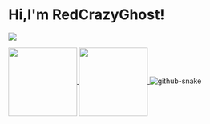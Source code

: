 # Hi,I'm RedCrazyGhost!


<a href="https://blog.redcrazyghost.vip/"><img src="https://img.shields.io/badge/Website-博客-blue" /></a>


<a href="https://github.com/anuraghazra/github-readme-stats">
  <img height=137 align="center" src="https://github-readme-stats.vercel.app/api?username=redcrazyghost&hide_title=true&hide_border=true&show_icons=true&line_height=21&bg_color=0,EC6C6C,FFD479,FFFC79,73FA79&theme=graywhite&locale=cn" />
</a>
<a href="https://github.com/anuraghazra/convoychat">
  <img height=137 align="center" src="https://github-readme-stats.vercel.app/api/top-langs/?username=redcrazyghost&hide_title=true&hide_border=true&layout=compact&bg_color=0,73FA79,73FDFF,D783FF&theme=graywhite&locale=cn" />
</a>

<picture>
  <source media="(prefers-color-scheme: dark)" srcset="https://cdn.jsdelivr.net/gh/redcrazyghost/redcrazyghost/code-snake/github-contribution-grid-snake-dark.svg" />
  <source media="(prefers-color-scheme: light)" srcset="https://cdn.jsdelivr.net/gh/redcrazyghost/redcrazyghost/code-snake/github-contribution-grid-snake.svg" />
  <img alt="github-snake" src="https://cdn.jsdelivr.net/gh/redcrazyghost/redcrazyghost/code-snake/github-contribution-grid-snake.svg" />
</picture>
